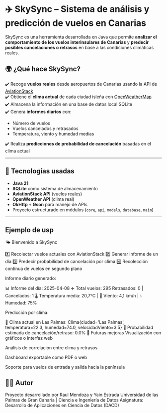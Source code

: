 # ✈️ SkySync – Sistema de análisis y predicción de vuelos en Canarias

SkySync es una herramienta desarrollada en Java que permite **analizar el comportamiento de los vuelos interinsulares de Canarias** y **predecir posibles cancelaciones o retrasos** en base a las condiciones climáticas reales.

## 🌍 ¿Qué hace SkySync?

✔️ Recoge **vuelos reales** desde aeropuertos de Canarias usando la API de [AviationStack](https://aviationstack.com/)  
✔️ Obtiene el **clima actual** de cada ciudad isleña con [OpenWeatherMap](https://openweathermap.org/)  
✔️ Almacena la información en una base de datos local SQLite  
✔️ Genera **informes diarios** con:
- Número de vuelos
- Vuelos cancelados y retrasados
- Temperatura, viento y humedad medias

✔️ Realiza **predicciones de probabilidad de cancelación** basadas en el clima actual

---

## 🔧 Tecnologías usadas

- **Java 21**
- **SQLite** como sistema de almacenamiento
- **AviationStack API** (vuelos reales)
- **OpenWeather API** (clima real)
- **OkHttp + Gson** para manejo de APIs
- Proyecto estructurado en módulos (`core`, `api`, `models`, `database`, `main`)

---

## Ejemplo de usp
🌤️ Bienvenido a SkySync

1️⃣ Recolectar vuelos actuales con AviationStack
2️⃣ Generar informe de un día
3️⃣ Predecir probabilidad de cancelación por clima
4️⃣ Recolección continua de vuelos en segundo plano


Informe diario generado:

📊 Informe del día: 2025-04-08
✈️ Total vuelos: 295
   Retrasados: 0 | Cancelados: 1
🌡️ Temperatura media: 20,7°C | 💨 Viento: 4,1 km/h | 💧 Humedad: 75%

Predicción por clima:

📍 Clima actual en Las Palmas: Clima{ciudad='Las Palmas', temperatura=22.3, humedad=74.0, velocidadViento=3.5}
🔮 Probabilidad estimada de cancelación/retraso: 0.0%
🧠 Futuras mejoras
Visualización con gráficos o interfaz web

Análisis de correlación entre clima y retrasos

Dashboard exportable como PDF o web

Soporte para vuelos de entrada y salida hacia la península

## 👨‍💻 Autor
Proyecto desarrollado por Raul Mendoza y Yain Estrada
Universidad de las Palmas de Gran Canaria | Ciencia e Ingeniería de Datos
Asignatura: Desarrollo de Aplicaciones en Ciencia de Datos (DACD)

